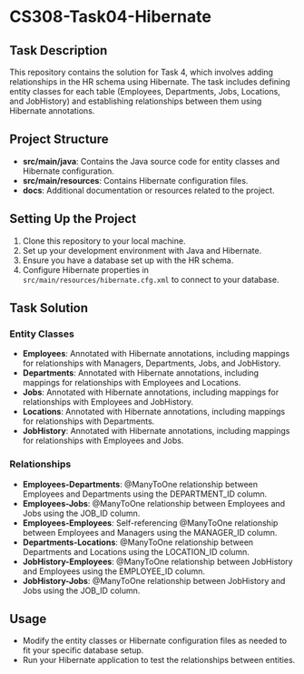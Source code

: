 # CS308-Task04-Hibernate

## Task Description
This repository contains the solution for Task 4, which involves adding relationships in the HR schema using Hibernate. The task includes defining entity classes for each table (Employees, Departments, Jobs, Locations, and JobHistory) and establishing relationships between them using Hibernate annotations.

## Project Structure
- **src/main/java**: Contains the Java source code for entity classes and Hibernate configuration.
- **src/main/resources**: Contains Hibernate configuration files.
- **docs**: Additional documentation or resources related to the project.

## Setting Up the Project
1. Clone this repository to your local machine.
2. Set up your development environment with Java and Hibernate.
3. Ensure you have a database set up with the HR schema.
4. Configure Hibernate properties in `src/main/resources/hibernate.cfg.xml` to connect to your database.

## Task Solution
### Entity Classes
- **Employees**: Annotated with Hibernate annotations, including mappings for relationships with Managers, Departments, Jobs, and JobHistory.
- **Departments**: Annotated with Hibernate annotations, including mappings for relationships with Employees and Locations.
- **Jobs**: Annotated with Hibernate annotations, including mappings for relationships with Employees and JobHistory.
- **Locations**: Annotated with Hibernate annotations, including mappings for relationships with Departments.
- **JobHistory**: Annotated with Hibernate annotations, including mappings for relationships with Employees and Jobs.

### Relationships
- **Employees-Departments**: @ManyToOne relationship between Employees and Departments using the DEPARTMENT_ID column.
- **Employees-Jobs**: @ManyToOne relationship between Employees and Jobs using the JOB_ID column.
- **Employees-Employees**: Self-referencing @ManyToOne relationship between Employees and Managers using the MANAGER_ID column.
- **Departments-Locations**: @ManyToOne relationship between Departments and Locations using the LOCATION_ID column.
- **JobHistory-Employees**: @ManyToOne relationship between JobHistory and Employees using the EMPLOYEE_ID column.
- **JobHistory-Jobs**: @ManyToOne relationship between JobHistory and Jobs using the JOB_ID column.

## Usage
- Modify the entity classes or Hibernate configuration files as needed to fit your specific database setup.
- Run your Hibernate application to test the relationships between entities.